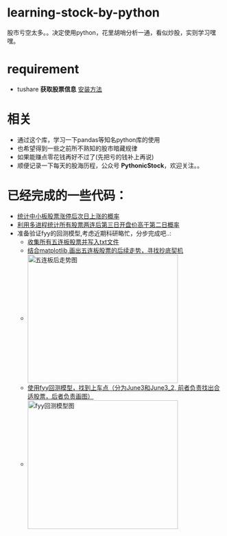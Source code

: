 # learning-stock-by-python
股市亏空太多。。决定使用python，花里胡哨分析一通，看似炒股，实则学习嘿嘿。

# requirement
* tushare  **获取股票信息** [安装方法](http://tushare.org/index.html#id5)

# 相关
* 通过这个库，学习一下pandas等知名python库的使用
* 也希望得到一些之前所不熟知的股市暗藏规律
* 如果能赚点零花钱再好不过了(先把亏的钱补上再说)
* 顺便记录一下每天的股海历程，公众号 **PythonicStock**，欢迎关注。。

# 已经完成的一些代码：
* [统计中小板股票涨停后次日上涨的概率](https://github.com/TianLin0509/learning-stock-by-python/blob/master/May28.py)
* [利用多进程统计所有股票两连后第三日开盘价高于第二日概率](https://github.com/TianLin0509/learning-stock-by-python/blob/master/May29_2.py)
* 准备验证fyy的回测模型,考虑近期科研略忙，分步完成吧..:
  - [收集所有五连板股票并写入txt文件](https://github.com/TianLin0509/learning-stock-by-python/blob/master/June1_fyy_model/June1.py)
  - [结合matplotlib,画出五连板股票的后续走势，寻找抄底契机](https://github.com/TianLin0509/learning-stock-by-python/blob/master/June1_fyy_model/June2.py)
  - <img src="https://github.com/TianLin0509/learning-stock-by-python/blob/master/June1_fyy_model/example.png" width = "350" height = "300" alt="五连板后走势图" align=center />
  - [使用fyy回测模型，找到上车点（分为June3和June3_2, 前者负责找出合适股票，后者负责画图）](https://github.com/TianLin0509/learning-stock-by-python/tree/master/June1_fyy_model)
  - <img src="https://github.com/TianLin0509/learning-stock-by-python/blob/master/June1_fyy_model/002288.png" width = "350" height = "300" alt="fyy回测模型图" align=center /> 
